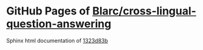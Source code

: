 GitHub Pages of [Blarc/cross-lingual-question-answering](https://github.com/Blarc/cross-lingual-question-answering.git)
===
Sphinx html documentation of [1323d83b](https://github.com/Blarc/cross-lingual-question-answering/tree/1323d83b2b07b826923976d5d742df353ade845f)
